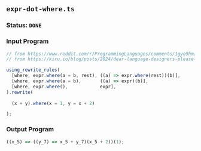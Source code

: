 ## `expr-dot-where.ts`

### Status: `DONE`

### Input Program

```typescript
// from https://www.reddit.com/r/ProgrammingLanguages/comments/1gyo9hm/dear_language_designers_please_copy_where_from/
// from https://kiru.io/blog/posts/2024/dear-language-designers-please-copy-where-from-haskell/

using_rewrite_rules(
  [where, expr.where(a = b, rest), ((a) => expr.where(rest))(b)],
  [where, expr.where(a = b),       ((a) => expr)(b)],
  [where, expr.where(),            expr],
).rewrite(
  
  (x + y).where(x = 1, y = x + 2)

);
```

### Output Program

```typescript
((x_5) => ((y_7) => x_5 + y_7)(x_5 + 2))(1);
```

